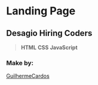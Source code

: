 # **Landing Page**
## **Desagio Hiring Coders**


> **HTML**
> **CSS**
> **JavaScript**



### Make by:
[GuilhermeCardos](https://github.com/GuilhermeCardos) 

